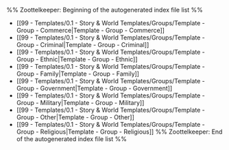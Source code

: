 %% Zoottelkeeper: Beginning of the autogenerated index file list  %%
-  [[99 - Templates/0.1 - Story & World Templates/Groups/Template - Group - Commerce|Template - Group - Commerce]]
-  [[99 - Templates/0.1 - Story & World Templates/Groups/Template - Group - Criminal|Template - Group - Criminal]]
-  [[99 - Templates/0.1 - Story & World Templates/Groups/Template - Group - Ethnic|Template - Group - Ethnic]]
-  [[99 - Templates/0.1 - Story & World Templates/Groups/Template - Group - Family|Template - Group - Family]]
-  [[99 - Templates/0.1 - Story & World Templates/Groups/Template - Group - Government|Template - Group - Government]]
-  [[99 - Templates/0.1 - Story & World Templates/Groups/Template - Group - Military|Template - Group - Military]]
-  [[99 - Templates/0.1 - Story & World Templates/Groups/Template - Group - Other|Template - Group - Other]]
-  [[99 - Templates/0.1 - Story & World Templates/Groups/Template - Group - Religious|Template - Group - Religious]]
%% Zoottelkeeper: End of the autogenerated index file list  %%
